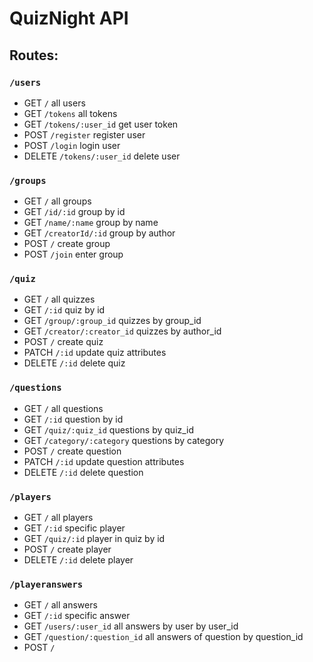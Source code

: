 # QuizNight API

## Routes:

### ```/users```
 - GET ```/``` all users
 - GET ```/tokens``` all tokens
 - GET ```/tokens/:user_id``` get user token
 - POST ```/register``` register user
 - POST ```/login``` login user
 - DELETE ```/tokens/:user_id``` delete user

### ```/groups```
 - GET ```/``` all groups
 - GET ```/id/:id``` group by id
 - GET ```/name/:name``` group by name
 - GET ```/creatorId/:id``` group by author
 - POST ```/``` create group
 - POST ```/join``` enter group

### ```/quiz```
 - GET ```/``` all quizzes
 - GET ```/:id``` quiz by id
 - GET ```/group/:group_id``` quizzes by group_id
 - GET ```/creator/:creator_id``` quizzes by author_id
 - POST ```/``` create quiz
 - PATCH ```/:id``` update quiz attributes
 - DELETE ```/:id``` delete quiz

### ```/questions```
 - GET ```/``` all questions
 - GET ```/:id``` question by id
 - GET ```/quiz/:quiz_id``` questions by quiz_id
 - GET ```/category/:category``` questions by category
 - POST ```/``` create question
 - PATCH ```/:id``` update question attributes
 - DELETE ```/:id``` delete question

### ```/players```
 - GET ```/``` all players
 - GET ```/:id``` specific player
 - GET ```/quiz/:id``` player in quiz by id
 - POST ```/``` create player
 - DELETE ```/:id``` delete player

### ```/playeranswers```
 - GET ```/``` all answers
 - GET ```/:id``` specific answer
 - GET ```/users/:user_id``` all answers by user by user_id
 - GET ```/question/:question_id``` all answers of question by question_id
 - POST ```/```